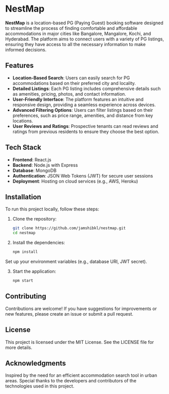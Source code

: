 # NestMap

**NestMap** is a location-based PG (Paying Guest) booking software designed to streamline the process of finding comfortable and affordable accommodations in major cities like Bangalore, Mangalore, Kochi, and Hyderabad. The platform aims to connect users with a variety of PG listings, ensuring they have access to all the necessary information to make informed decisions.

## Features

- **Location-Based Search**: Users can easily search for PG accommodations based on their preferred city and locality.
- **Detailed Listings**: Each PG listing includes comprehensive details such as amenities, pricing, photos, and contact information.
- **User-Friendly Interface**: The platform features an intuitive and responsive design, providing a seamless experience across devices.
- **Advanced Filtering Options**: Users can filter listings based on their preferences, such as price range, amenities, and distance from key locations.
- **User Reviews and Ratings**: Prospective tenants can read reviews and ratings from previous residents to ensure they choose the best option.

## Tech Stack

- **Frontend**: React.js
- **Backend**: Node.js with Express
- **Database**: MongoDB
- **Authentication**: JSON Web Tokens (JWT) for secure user sessions
- **Deployment**: Hosting on cloud services (e.g., AWS, Heroku)

## Installation

To run this project locally, follow these steps:

1. Clone the repository:
   ```bash
   git clone https://github.com/jamshibkl/nestmap.git
   cd nestmap
2. Install the dependencies:
   ```bash
   npm install
Set up your environment variables (e.g., database URI, JWT secret).

3. Start the application:
   ```bash
   npm start
## Contributing
Contributions are welcome! If you have suggestions for improvements or new features, please create an issue or submit a pull request.

## License
This project is licensed under the MIT License. See the LICENSE file for more details.

## Acknowledgments
Inspired by the need for an efficient accommodation search tool in urban areas.
Special thanks to the developers and contributors of the technologies used in this project.
